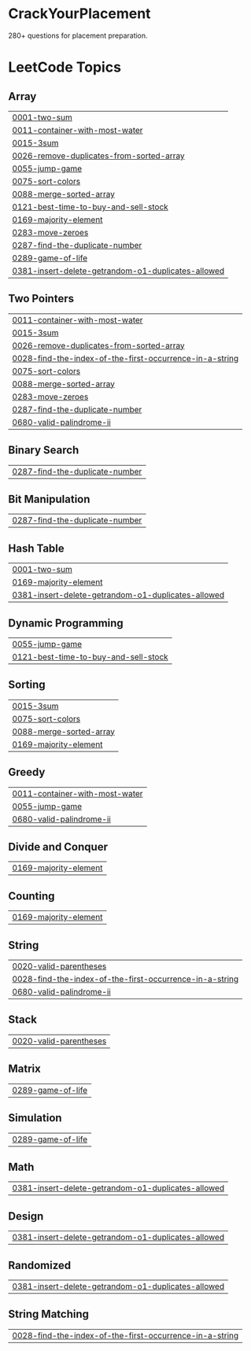 # CrackYourPlacement
280+ questions for placement preparation.

<!---LeetCode Topics Start-->
# LeetCode Topics
## Array
|  |
| ------- |
| [0001-two-sum](https://github.com/Sayan4391/CrackYourPlacement/tree/master/0001-two-sum) |
| [0011-container-with-most-water](https://github.com/Sayan4391/CrackYourPlacement/tree/master/0011-container-with-most-water) |
| [0015-3sum](https://github.com/Sayan4391/CrackYourPlacement/tree/master/0015-3sum) |
| [0026-remove-duplicates-from-sorted-array](https://github.com/Sayan4391/CrackYourPlacement/tree/master/0026-remove-duplicates-from-sorted-array) |
| [0055-jump-game](https://github.com/Sayan4391/CrackYourPlacement/tree/master/0055-jump-game) |
| [0075-sort-colors](https://github.com/Sayan4391/CrackYourPlacement/tree/master/0075-sort-colors) |
| [0088-merge-sorted-array](https://github.com/Sayan4391/CrackYourPlacement/tree/master/0088-merge-sorted-array) |
| [0121-best-time-to-buy-and-sell-stock](https://github.com/Sayan4391/CrackYourPlacement/tree/master/0121-best-time-to-buy-and-sell-stock) |
| [0169-majority-element](https://github.com/Sayan4391/CrackYourPlacement/tree/master/0169-majority-element) |
| [0283-move-zeroes](https://github.com/Sayan4391/CrackYourPlacement/tree/master/0283-move-zeroes) |
| [0287-find-the-duplicate-number](https://github.com/Sayan4391/CrackYourPlacement/tree/master/0287-find-the-duplicate-number) |
| [0289-game-of-life](https://github.com/Sayan4391/CrackYourPlacement/tree/master/0289-game-of-life) |
| [0381-insert-delete-getrandom-o1-duplicates-allowed](https://github.com/Sayan4391/CrackYourPlacement/tree/master/0381-insert-delete-getrandom-o1-duplicates-allowed) |
## Two Pointers
|  |
| ------- |
| [0011-container-with-most-water](https://github.com/Sayan4391/CrackYourPlacement/tree/master/0011-container-with-most-water) |
| [0015-3sum](https://github.com/Sayan4391/CrackYourPlacement/tree/master/0015-3sum) |
| [0026-remove-duplicates-from-sorted-array](https://github.com/Sayan4391/CrackYourPlacement/tree/master/0026-remove-duplicates-from-sorted-array) |
| [0028-find-the-index-of-the-first-occurrence-in-a-string](https://github.com/Sayan4391/CrackYourPlacement/tree/master/0028-find-the-index-of-the-first-occurrence-in-a-string) |
| [0075-sort-colors](https://github.com/Sayan4391/CrackYourPlacement/tree/master/0075-sort-colors) |
| [0088-merge-sorted-array](https://github.com/Sayan4391/CrackYourPlacement/tree/master/0088-merge-sorted-array) |
| [0283-move-zeroes](https://github.com/Sayan4391/CrackYourPlacement/tree/master/0283-move-zeroes) |
| [0287-find-the-duplicate-number](https://github.com/Sayan4391/CrackYourPlacement/tree/master/0287-find-the-duplicate-number) |
| [0680-valid-palindrome-ii](https://github.com/Sayan4391/CrackYourPlacement/tree/master/0680-valid-palindrome-ii) |
## Binary Search
|  |
| ------- |
| [0287-find-the-duplicate-number](https://github.com/Sayan4391/CrackYourPlacement/tree/master/0287-find-the-duplicate-number) |
## Bit Manipulation
|  |
| ------- |
| [0287-find-the-duplicate-number](https://github.com/Sayan4391/CrackYourPlacement/tree/master/0287-find-the-duplicate-number) |
## Hash Table
|  |
| ------- |
| [0001-two-sum](https://github.com/Sayan4391/CrackYourPlacement/tree/master/0001-two-sum) |
| [0169-majority-element](https://github.com/Sayan4391/CrackYourPlacement/tree/master/0169-majority-element) |
| [0381-insert-delete-getrandom-o1-duplicates-allowed](https://github.com/Sayan4391/CrackYourPlacement/tree/master/0381-insert-delete-getrandom-o1-duplicates-allowed) |
## Dynamic Programming
|  |
| ------- |
| [0055-jump-game](https://github.com/Sayan4391/CrackYourPlacement/tree/master/0055-jump-game) |
| [0121-best-time-to-buy-and-sell-stock](https://github.com/Sayan4391/CrackYourPlacement/tree/master/0121-best-time-to-buy-and-sell-stock) |
## Sorting
|  |
| ------- |
| [0015-3sum](https://github.com/Sayan4391/CrackYourPlacement/tree/master/0015-3sum) |
| [0075-sort-colors](https://github.com/Sayan4391/CrackYourPlacement/tree/master/0075-sort-colors) |
| [0088-merge-sorted-array](https://github.com/Sayan4391/CrackYourPlacement/tree/master/0088-merge-sorted-array) |
| [0169-majority-element](https://github.com/Sayan4391/CrackYourPlacement/tree/master/0169-majority-element) |
## Greedy
|  |
| ------- |
| [0011-container-with-most-water](https://github.com/Sayan4391/CrackYourPlacement/tree/master/0011-container-with-most-water) |
| [0055-jump-game](https://github.com/Sayan4391/CrackYourPlacement/tree/master/0055-jump-game) |
| [0680-valid-palindrome-ii](https://github.com/Sayan4391/CrackYourPlacement/tree/master/0680-valid-palindrome-ii) |
## Divide and Conquer
|  |
| ------- |
| [0169-majority-element](https://github.com/Sayan4391/CrackYourPlacement/tree/master/0169-majority-element) |
## Counting
|  |
| ------- |
| [0169-majority-element](https://github.com/Sayan4391/CrackYourPlacement/tree/master/0169-majority-element) |
## String
|  |
| ------- |
| [0020-valid-parentheses](https://github.com/Sayan4391/CrackYourPlacement/tree/master/0020-valid-parentheses) |
| [0028-find-the-index-of-the-first-occurrence-in-a-string](https://github.com/Sayan4391/CrackYourPlacement/tree/master/0028-find-the-index-of-the-first-occurrence-in-a-string) |
| [0680-valid-palindrome-ii](https://github.com/Sayan4391/CrackYourPlacement/tree/master/0680-valid-palindrome-ii) |
## Stack
|  |
| ------- |
| [0020-valid-parentheses](https://github.com/Sayan4391/CrackYourPlacement/tree/master/0020-valid-parentheses) |
## Matrix
|  |
| ------- |
| [0289-game-of-life](https://github.com/Sayan4391/CrackYourPlacement/tree/master/0289-game-of-life) |
## Simulation
|  |
| ------- |
| [0289-game-of-life](https://github.com/Sayan4391/CrackYourPlacement/tree/master/0289-game-of-life) |
## Math
|  |
| ------- |
| [0381-insert-delete-getrandom-o1-duplicates-allowed](https://github.com/Sayan4391/CrackYourPlacement/tree/master/0381-insert-delete-getrandom-o1-duplicates-allowed) |
## Design
|  |
| ------- |
| [0381-insert-delete-getrandom-o1-duplicates-allowed](https://github.com/Sayan4391/CrackYourPlacement/tree/master/0381-insert-delete-getrandom-o1-duplicates-allowed) |
## Randomized
|  |
| ------- |
| [0381-insert-delete-getrandom-o1-duplicates-allowed](https://github.com/Sayan4391/CrackYourPlacement/tree/master/0381-insert-delete-getrandom-o1-duplicates-allowed) |
## String Matching
|  |
| ------- |
| [0028-find-the-index-of-the-first-occurrence-in-a-string](https://github.com/Sayan4391/CrackYourPlacement/tree/master/0028-find-the-index-of-the-first-occurrence-in-a-string) |
<!---LeetCode Topics End-->